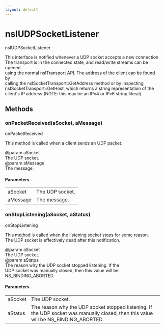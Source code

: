 ```yaml
---
layout: default
---
```


# nsIUDPSocketListener #
  
nsIUDPSocketListener  
  
This interface is notified whenever a UDP socket accepts a new connection.  
The transport is in the connected state, and read/write streams can be opened  
using the normal nsITransport API.  The address of the client can be found by  
calling the nsISocketTransport::GetAddress method or by inspecting  
nsISocketTransport::GetHost, which returns a string representation of the  
client's IP address (NOTE: this may be an IPv4 or IPv6 string literal).  
  

## Methods ##

### onPacketReceived(aSocket, aMessage) ###
  
onPacketReceived  
  
This method is called when a client sends an UDP packet.  
  
@param aSocket  
       The UDP socket.  
@param aMessage  
       The message.  
  

#### Parameters ####

<table>

<tr>
<td>aSocket</td>
<td>       The UDP socket.  
</td>
</tr>

<tr>
<td>aMessage</td>
<td>       The message.  
</td>
</tr>

</table>

### onStopListening(aSocket, aStatus) ###
  
onStopListening  
  
This method is called when the listening socket stops for some reason.  
The UDP socket is effectively dead after this notification.  
  
@param aSocket  
       The UDP socket.  
@param aStatus  
       The reason why the UDP socket stopped listening.  If the  
       UDP socket was manually closed, then this value will be  
       NS_BINDING_ABORTED.  
  

#### Parameters ####

<table>

<tr>
<td>aSocket</td>
<td>       The UDP socket.  
</td>
</tr>

<tr>
<td>aStatus</td>
<td>       The reason why the UDP socket stopped listening.  If the  
       UDP socket was manually closed, then this value will be  
       NS_BINDING_ABORTED.  
</td>
</tr>

</table>
